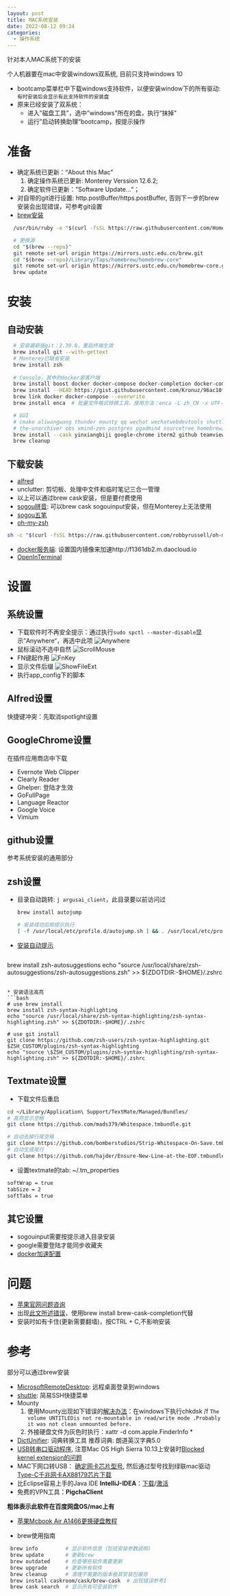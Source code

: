 ```yaml
---
layout: post
title: MAC系统安装
date: 2022-08-12 09:24
categories:
  - 操作系统
---
```


针对本人MAC系统下的安装
<!-- More -->

个人机器要在mac中安装windows双系统, 目前只支持windows 10
* bootcamp菜单栏中下载windows支持软件，以便安装window下的所有驱动: `有时安装后会显示有此支持软件的安装盘`
* 原来已经安装了双系统：
  * 进入"磁盘工具”，选中”windows"所在的盘，执行“抹掉"
  * 运行”启动转换助理“bootcamp，按提示操作

# 准备
* 确定系统已更新：“About this Mac"
     1. 确定操作系统已更新: Monterey Verssion 12.6.2;
     2. 确定软件已更新：”Software Update...“；
* 对自带的git进行设置: http.postBuffer/https.postBuffer, 否则下一步的brew安装会出现错误，可参考git设置
* [brew安装](https://brew.sh/index_zh-cn)
```bash
  /usr/bin/ruby -e "$(curl -fsSL https://raw.githubusercontent.com/Homebrew/install/master/install)"

  # 更换源
  cd "$(brew --repo)"
  git remote set-url origin https://mirrors.ustc.edu.cn/brew.git
  cd "$(brew --repo)/Library/Taps/homebrew/homebrew-core"
  git remote set-url origin https://mirrors.ustc.edu.cn/homebrew-core.git
  brew update
```
# 安装
## 自动安装
```bash 
  # 安装最新版git：2.39.0，重启终端生效
  brew install git --with-gettext
  # Monterey已缺省安装
  brew install zsh
  
  # Console，其中的docker是客户端
  brew install boost docker docker-compose docker-completion docker-compose-completion wget you-get
  brew install --HEAD https://gist.githubusercontent.com/Kronuz/96ac10fbd8472eb1e7566d740c4034f8/raw/gtest.rb
  brew link docker docker-compose --overwrite
  brew install enca  # 批量文件格式转换工具，使用方法：enca -L zh_CN -x UTF-8 *

  # GUI
  # cmake aliwangwang thunder mounty qq wechat wechatwebdevtools shuttle textmate v2rayU
  # the-unarchiver obs xmind-zen postgres pgadmin4 sourcetree homebrew/cask-versions/docker-edge virtualbox vagrant vagrant-manager chrome-remote-desktop-host
  brew install --cask yinxiangbiji google-chrome iterm2 github teamviewer vlc baidunetdisk tencent-meeting
  brew cleanup
```

## 下载安装
* [alfred](https://app.yinxiang.com/shard/s26/nl/5132076/dad80f02-27a5-447e-a0d2-e7cee1978785/) 
* unclutter: 剪切板、处理中文件和临时笔记三合一管理
* 以上可以通过brew cask安装，但是要付费使用
* [sogou拼音](https://shurufa.sogou.com/): 可以brew cask sogouinput安装，但在Monterey上无法使用
* [sogou五笔](https://pinyin.sogou.com/mac/)
* [oh-my-zsh](https://ohmyz.sh/)
```bash
sh -c "$(curl -fsSL https://raw.githubusercontent.com/robbyrussell/oh-my-zsh/master/tools/install.sh)"
```
* [docker服务端](https://docs.docker.com/desktop/install/mac-install/): 设置国内镜像来加速http://f1361db2.m.daocloud.io
* [OpenInTerminal](https://github.com/Ji4n1ng/OpenInTerminal/blob/master/README-zh.md)


# 设置
## 系统设置
* 下载软件时不再安全提示：通过执行`sudo spctl --master-disable`显示”Anywhere“，再选中此项
![Anywhere](/assets/images/mac/Anywhere.png)
* 鼠标滚动不选中自然
![ScrollMouse](/assets/images/mac/ScrollMouse.png)
* FN键起作用
![FnKey](/assets/images/mac/FnKey.png)
* 显示文件后缀
![ShowFileExt](/assets/images/mac/ShowFileExt.png)
* 执行app_config下的脚本

## Alfred设置
快捷键冲突：先取消spotlight设置

## GoogleChrome设置
在插件应用商店中下载
* Evernote Web Clipper
* Clearly Reader
* Ghelper: 登陆才生效
* GoFullPage
* Language Reactor
* Google Voice
* Vimium

## github设置
参考系统安装的通用部分

## zsh设置
* 目录自动跳转: `j argusai_client`，此目录要以前访问过
  ```bash
  brew install autojump

  # 安装成功后按提示执行
  [ -f /usr/local/etc/profile.d/autojump.sh ] && . /usr/local/etc/profile.d/autojump.sh
  ```
* [安装自动提示](https://www.jianshu.com/p/0d265d9f914b)
  ```bash
brew install zsh-autosuggestions
echo "source /usr/local/share/zsh-autosuggestions/zsh-autosuggestions.zsh" >> ${ZDOTDIR:-$HOME}/.zshrc
  ```

* 安装语法高亮
  ```bash
  # use brew install
  brew install zsh-syntax-highlighting
  echo "source /usr/local/share/zsh-syntax-highlighting/zsh-syntax-highlighting.zsh" >> ${ZDOTDIR:-$HOME}/.zshrc

  # use git install
  git clone https://github.com/zsh-users/zsh-syntax-highlighting.git $ZSH_CUSTOM/plugins/zsh-syntax-highlighting
  echo "source \$ZSH_CUSTOM/plugins/zsh-syntax-highlighting/zsh-syntax-highlighting.zsh" >> ${ZDOTDIR:-$HOME}/.zshrc
  ```

## Textmate设置
* 下载文件后重启
```bash
cd ~/Library/Application\ Support/TextMate/Managed/Bundles/
# 高亮显示空格
git clone https://github.com/mads379/Whitespace.tmbundle.git

# 自动去掉行尾空格
git clone https://github.com/bomberstudios/Strip-Whitespace-On-Save.tmbundle.git
# 自动生成尾行
git clone https://github.com/hajder/Ensure-New-Line-at-the-EOF.tmbundle.git
```
* 设置textmate的tab: ~/.tm_properties
```bash
softWrap = true
tabSize = 2
softTabs = true
```

## 其它设置
* sogouinput需要按提示进入目录安装
* google需要登陆才能同步收藏夹
* [docker加速配置](https://www.daocloud.io/mirror)

# 问题
* [苹果官网问题咨询](https://getsupport.apple.com/?caller=home&PRKEYS=)
* 出现[此文所述错误](https://www.jianshu.com/p/7d055bebab46)，使用brew install brew-cask-completion代替
* 安装时如有卡住(更新需要翻墙)，按CTRL + C,不影响安装

# 参考
部分可以通过brew安装
* [MicrosoftRemoteDesktop](https://blog.csdn.net/ytangdigl/article/details/78941783): 远程桌面登录到windows
* [shuttle](https://github.com/fitztrev/shuttle/releases): 简易SSH快捷菜单
* Mounty
  1. 使用Mounty出现如下错误的[解决办法](http://yangl.net/2017/05/15/mounty_error/)：在windows下执行chkdsk /f
`The volume UNTITLEDis not re-mountable in read/write mode .Probably it was not clean unmounted before.`
  2. 外接硬盘文件为灰色时执行：xattr -d com.apple.FinderInfo *
* [DictUnifier](https://www.jianshu.com/p/c57be986589b): 词典转换工具
推荐词典: 朗道英汉字典5.0
* [USB转串口驱动程序](https://www.prolific.com.tw/US/index.aspx), 注意Mac OS High Sierra 10.13上安装时[Blocked kernel extension的问题](https://developer.apple.com/library/archive/technotes/tn2459/_index.html)
* MAC下网口转USB： [确定网卡芯片型号](https://sspai.com/post/41120?_t=1576887829), 然后通过型号找到绿联mac驱动[Type-C千兆网卡AX88179芯片下载 ](https://www.lulian.cn/download/6-cn.html)
* 比Eclipse容易上手的Java IDE **IntelliJ-IDEA**：[下载](https://www.jetbrains.com/idea/download/)/[激活](http://idea.javatiku.cn/)
* 免费的VPN工具：**PigchaClient**

**粗体表示此软件在百度网盘OS/mac上有**

* [苹果Mcbook Air A1466更换硬盘教程](https://mp.weixin.qq.com/s/kd1NHUfxfrFFip7a_S-fSQ)

* brew使用指南
```bash
 brew info         # 显示软件信息（包括安装参数说明)
 brew update       # 更新brew
 brew outdated     # 检查哪些软件需要更新
 brew upgrade      # 更新所有软件
 brew cleanup      # 清理不需要的版本极其安装包缓存
 brew install caskroom/cask/brew-cask  # 出现错误参考1
 brew cask search  # 显示所有可安装软件
```
